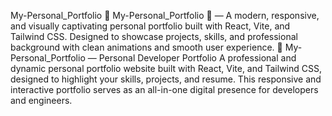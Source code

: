 My-Personal_Portfolio
🌌 My-Personal_Portfolio 🌌 — A modern, responsive, and visually captivating personal portfolio built with React, Vite, and Tailwind CSS. Designed to showcase projects, skills, and professional background with clean animations and smooth user experience.
🌌 My-Personal_Portfolio — Personal Developer Portfolio
A professional and dynamic personal portfolio website built with React, Vite, and Tailwind CSS, designed to highlight your skills, projects, and resume. This responsive and interactive portfolio serves as an all-in-one digital presence for developers and engineers.

